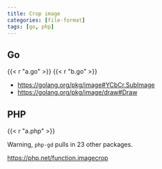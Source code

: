 ```yaml
---
title: Crop image
categories: [file-format]
tags: [go, php]
---
```


## Go

{{< r "a.go" >}}
{{< r "b.go" >}}

- <https://golang.org/pkg/image#YCbCr.SubImage>
- <https://golang.org/pkg/image/draw#Draw>

## PHP

{{< r "a.php" >}}

Warning, `php-gd` pulls in 23 other packages.

<https://php.net/function.imagecrop>
